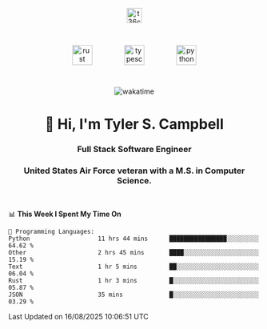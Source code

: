 <p align="center">
<a href="https://www.linkedin.com/in/t36campbell" target="blank"><img align="center" src="https://ik.imagekit.io/t36campbell/Portfolio/linkedin.png.original_m8bbGgPh6.png" alt="t36campbell" height="30" width="30" /></a>
</p>
<p align="center">
    <img src="https://rustacean.net/assets/rustacean-orig-noshadow.svg" alt="rust" width="40" height="40" style="margin: 6%;" />
    <img src="https://cdn.worldvectorlogo.com/logos/typescript.svg" alt="typescript" width="40" height="40" style="margin: 6%;" />
    <img src="https://cdn.worldvectorlogo.com/logos/python-5.svg" alt="python" width="40" height="40" style="margin: 6%;" />
</p>
<div align="center">
  
  ![wakatime](https://wakatime.com/badge/user/738aac7f-8868-4bc3-a1df-4c36703ee4b6.svg)
  
</div>

<h1 align="center">👋 Hi, I'm Tyler S. Campbell</h1>
<h3 align="center">Full Stack Software Engineer</h3>
<h3 align="center">United States Air Force veteran with a M.S. in Computer Science.</h3>
<br>

<!--START_SECTION:waka-->
📊 **This Week I Spent My Time On** 

```text
💬 Programming Languages: 
Python                   11 hrs 44 mins      ████████████████░░░░░░░░░   64.62 % 
Other                    2 hrs 45 mins       ████░░░░░░░░░░░░░░░░░░░░░   15.19 % 
Text                     1 hr 5 mins         ██░░░░░░░░░░░░░░░░░░░░░░░   06.04 % 
Rust                     1 hr 3 mins         █░░░░░░░░░░░░░░░░░░░░░░░░   05.87 % 
JSON                     35 mins             █░░░░░░░░░░░░░░░░░░░░░░░░   03.29 % 
```


 Last Updated on 16/08/2025 10:06:51 UTC
<!--END_SECTION:waka-->
